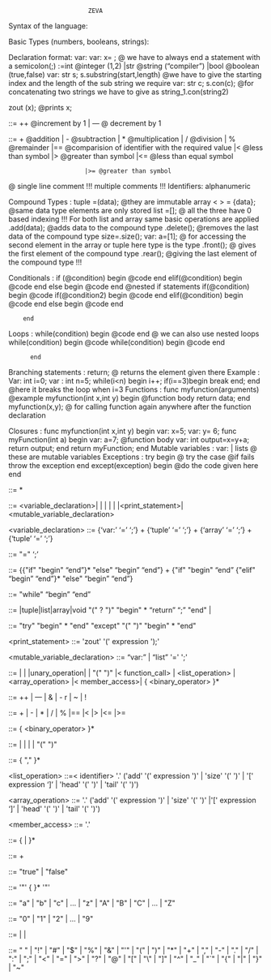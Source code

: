         				  ZEVA

Syntax of the language:

Basic Types (numbers, booleans, strings):    

Declaration format: var: <type> 
var: <type>  x= <data>; @ we have to always end a statement with a semicolon(;)
<type> :=int @integer (1,2)
|str @string (“compiler”)
|bool @boolean (true,false)
var: str s;
s.substring(start,length)  @we have to give the starting index and the length of the sub string we require
var: str c;
s.con(c); @for concatenating two strings we have to give as string_1.con(string2)

zout (x);	 @prints x;

<unary-operator> ::= ++ @increment by 1
                   | — @ decrement by 1

<binary-operator> ::= + @addition
		        | - @subtraction
		        | * @multiplication
		        | / @division
		        | % @remainder
		        |== @comparision of identifier with the required  value
		        |<  @less than symbol
		        |>  @greater than symbol
		        |<= @less than equal symbol

	                     |>= @greater than symbol

@ single line comment 
!!! multiple comments !!!
Identifiers: alphanumeric
             
Compound Types :
             tuple  <Identifier>=(data); @they are immutable
             array  <Identifier>< <type> > = {data}; @same data type elements are only stored
              list <Identifier>=[];      @ all the three have 0 based indexing
!!!
             For both list and array same basic operations are applied
             <Identifier>.add(data); @adds data to the compound type
             <Identifier>.delete(); @removes the last data of the compound type
             size=<Identifier>.size();
             var: <type>a=<identifier>[1]; @ for accessing the second element in the array or tuple here type is the type
              <Identifier>.front(); @ gives the first element of the compound type
             <Identifier>.rear(); @giving the last element of the compound type
!!!
          
Conditionals : 
            if (@condition)
            begin
                 @code
            end
            elif(@condition)
            begin
                 @code
            end
            else
            begin
                 @code
            end
@nested if statements
            if(@condition) 
            begin
                 @code 
                  if(@condition2)
                  begin
                        @code
                   end
                 elif(@condition)
            begin
                 @code
            end
            else
            begin
                 @code
            end

        end

Loops : 
           while(condition)
          begin
                 @code
            end
  @ we can also use nested loops
         while(condition)
          begin
                 @code
                  while(condition)
                  begin
                         @code
                  end

          end
Branching statements : 
             return; @ returns the element given there
            Example : 
             Var: int i=0;
              var : int n=5;
             while(i<n)
             begin
                 i++;
                 if(i==3)begin break  end; 
             end              @here it breaks the loop when i=3
Functions : 
           func myfunction(arguments) @example myfunction(int x,int y)
           begin
                 @function body
             return data;
            end
            myfunction(x,y); @ for calling function again anywhere after the function declaration


Closures : 
             func myfunction(int x,int y)
             begin 
                   var: x=5;
                   var: y= 6;
                   func myFunction(int a)
                   begin
                         var: a=7;
                        @function body
                        var: int output=x=y+a;
                        return output;
                   end
                   return myFunction;
              end
Mutable variables : 
             var: <type> | lists @ these are mutable variables
Exceptions : 
             try
               begin
                 @ try the case 
                 @if fails throw the exception
               end
              except(exception)
               begin
                   @do the code given here
               end
             

<program> ::= <statement>*

<statement> ::= <variable_declaration>| <assignment> | <conditional> | <loop> | <function> | <try-catch>|<print_statement>|<mutable_variable_declaration>

 <variable_declaration> ::= {‘var:’ <type> <identifier> ‘=’ <expression> ‘;’} +  {‘tuple’ <identifier> ‘=’ <expression> ‘;’} + {‘array’ <identifier> ‘=’ <expression> ‘;’} + {‘tuple’ <identifier> ‘=’ <expression> ‘;’}

<assignment> ::= <identifier> "=" <expression> ‘;’

<conditional> ::= {{"if" <expression> "begin" <statement> “end”}* "else" “begin” <statement> “end”} +
		{"if" <expression> "begin" <statement> “end” {"elif" “begin” <statement> “end”}* "else" “begin” <statement> “end”}

<loop> ::= "while" <expression> “begin” <statement> “end”
 
<function> ::= <type>|tuple|list|array|void  <identifier> "(" <identifier-list>? ")" "begin" <statement>* “return” <expression> “;” "end" | <function>

<try-except> ::= "try" "begin" <statement>* "end" "except" "(" <identifier> ")" "begin" <statement>* "end"

<print_statement> ::= 'zout' '(' expression ');'

<mutable_variable_declaration> ::= “var:”  <type>| “list” <identifier> '=' <expression> ';' 

<expression> ::= <number> | <boolean> | <string> |unary_operation| <identifier> | "(" <expression> ")"
|< function_call> | <list_operation> | <array_operation> |< member_access>|<term> { <binary_operator> <term> }*

<unary-operator> ::= ++ 
                   | — 
                   | & 
                   | - r
                   | ~ 
                   | ! 

<binary-operator> ::= +
		        | -
		        | *
		        | /
		        | %
		        |==
		        |<
		        |>
		        |<=
	                     |>=

<term> ::= <factor> { <binary_operator>  <factor> }*

<factor> ::= <number> | <boolean> | <string> | <identifier> | "(" <expression> ")"

<identifier-list> ::= <identifier> { "," <identifier> }*

<list_operation> ::=< identifier> '.' ('add' '(' expression ')' | 'size' '(' ')' | '[' expression ‘]’ | 'head' '(' ')' | 'tail' '(' ')') 

<array_operation> ::= <identifier> '.' ('add' '(' expression ')' | 'size' '(' ')' |'[' expression ‘]’ | 'head' '(' ')' | 'tail' '(' ')') 

<member_access> ::= <identifier> '.' <identifier>

<identifier> ::= <letter> { <letter> | <digit> }*

<number> ::= <digit>+

<boolean> ::= "true" | "false"

<string> ::= '"' { <character> }* '"'

<letter> ::= "a" | "b" | "c" | ... | "z" | "A" | "B" | "C" | ... | "Z"

<digit> ::= "0" | "1" | "2" | ... | "9"

<character> ::= <letter> | <digit> | <special-character>

<special-character> ::= " " | "!" | "#" | "$" | "%" | "&" | "'" | "(" | ")" | "*" | "+" | "," | "-" | "." | "/" | ":" | ";" | "<" | "=" | ">" | "?" | "@" | "[" | "\\" | "]" | "^" | "_" | "`" | "{" | "|" | "}" | "~"

